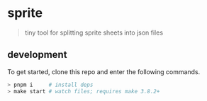 # sprite
> tiny tool for splitting sprite sheets into json files

## development
To get started, clone this repo and enter the following commands.
```sh
> pnpm i     # install deps
> make start # watch files; requires make 3.8.2+
```
